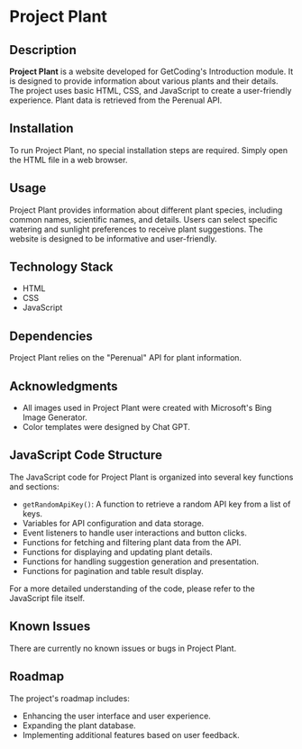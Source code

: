 # Project Plant

## Description

**Project Plant** is a website developed for GetCoding's Introduction module. It is designed to provide information about various plants and their details. The project uses basic HTML, CSS, and JavaScript to create a user-friendly experience. Plant data is retrieved from the Perenual API.

## Installation

To run Project Plant, no special installation steps are required. Simply open the HTML file in a web browser.

## Usage

Project Plant provides information about different plant species, including common names, scientific names, and details. Users can select specific watering and sunlight preferences to receive plant suggestions. The website is designed to be informative and user-friendly.

## Technology Stack

- HTML
- CSS
- JavaScript

## Dependencies

Project Plant relies on the "Perenual" API for plant information.

## Acknowledgments

- All images used in Project Plant were created with Microsoft's Bing Image Generator.
- Color templates were designed by Chat GPT.

## JavaScript Code Structure

The JavaScript code for Project Plant is organized into several key functions and sections:

- `getRandomApiKey()`: A function to retrieve a random API key from a list of keys.
- Variables for API configuration and data storage.
- Event listeners to handle user interactions and button clicks.
- Functions for fetching and filtering plant data from the API.
- Functions for displaying and updating plant details.
- Functions for handling suggestion generation and presentation.
- Functions for pagination and table result display.

For a more detailed understanding of the code, please refer to the JavaScript file itself.

## Known Issues

There are currently no known issues or bugs in Project Plant.

## Roadmap

The project's roadmap includes:

- Enhancing the user interface and user experience.
- Expanding the plant database.
- Implementing additional features based on user feedback.

